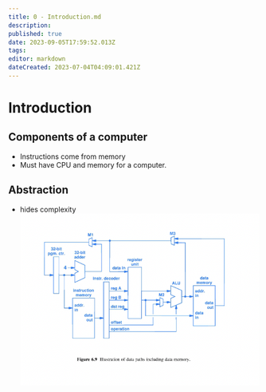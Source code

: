 ```yaml
---
title: 0 - Introduction.md
description: 
published: true
date: 2023-09-05T17:59:52.013Z
tags: 
editor: markdown
dateCreated: 2023-07-04T04:09:01.421Z
---
```


# Introduction
## Components of a computer
- Instructions come from memory
- Must have CPU and memory for a computer.

## Abstraction
- hides complexity
![](/images/20220907105105.png)
